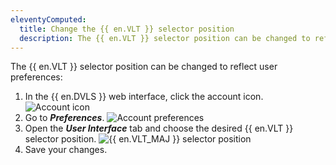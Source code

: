 ```yaml
---
eleventyComputed:
  title: Change the {{ en.VLT }} selector position
  description: The {{ en.VLT }} selector position can be changed to reflect user preferences.
---
```

The {{ en.VLT }} selector position can be changed to reflect user preferences:
1. In the {{ en.DVLS }} web interface, click the account icon.
![Account icon](https://webdevolutions.azureedge.net/docs/en/server/DVLS4004_2024_1.jpg)
1. Go to ***Preferences***.
![Account preferences](https://webdevolutions.azureedge.net/docs/en/server/DVLS4002_2024_1.jpg)
1. Open the ***User Interface*** tab and choose the desired {{ en.VLT }} selector position.
![{{ en.VLT_MAJ }} selector position](https://webdevolutions.azureedge.net/docs/en/server/DVLS4005_2024_1.jpg)
1. Save your changes.